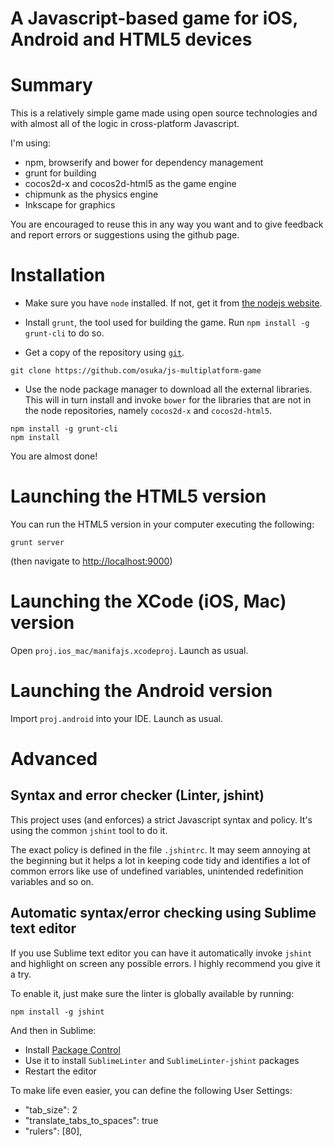 # A Javascript-based game for iOS, Android and HTML5 devices

# Summary

This is a relatively simple game made using open source technologies
and with almost all of the logic in cross-platform Javascript.

I'm using:

* npm, browserify and bower for dependency management
* grunt for building
* cocos2d-x and cocos2d-html5 as the game engine
* chipmunk as the physics engine
* Inkscape for graphics

You are encouraged to reuse this in any way you want and to give
feedback and report errors or suggestions using the github page.

# Installation

* Make sure you have `node` installed. If not, get it from [the nodejs website](http://nodejs.org/).
* Install `grunt`, the tool used for building the game. Run `npm install -g grunt-cli` to do so.

* Get a copy of the repository using [`git`](http://git-scm.com/).

```
git clone https://github.com/osuka/js-multiplatform-game
```

* Use the node package manager to download all the external libraries.
This will in turn install and invoke `bower` for the libraries that are not in the node repositories,
namely `cocos2d-x` and `cocos2d-html5`.

```
npm install -g grunt-cli
npm install
```

You are almost done!

# Launching the HTML5 version

You can run the HTML5 version in your computer executing the following:

```
grunt server
```
(then navigate to [http://localhost:9000](http://localhost:9000))


# Launching the XCode (iOS, Mac) version

Open `proj.ios_mac/manifajs.xcodeproj`. Launch as usual.

# Launching the Android version

Import `proj.android` into your IDE. Launch as usual.


# Advanced

## Syntax and error checker (Linter, jshint)

This project uses (and enforces) a strict Javascript syntax and policy. It's
using the common `jshint` tool to do it.

The exact policy is defined in the file `.jshintrc`. It may seem annoying at the
beginning but it helps a lot in keeping code tidy and identifies a lot of
common errors like use of undefined variables, unintended redefinition variables
and so on.

## Automatic syntax/error checking using Sublime text editor

If you use Sublime text editor you can have it automatically invoke `jshint` and
highlight on screen any possible errors. I highly recommend you give it a try.

To enable it, just make sure the linter is globally available by running:

```
npm install -g jshint
```

And then in Sublime:

* Install [Package Control](https://sublime.wbond.net/installation)
* Use it to install `SublimeLinter` and `SublimeLinter-jshint` packages
* Restart the editor

To make life even easier, you can define the following User Settings:

* "tab_size": 2
* "translate_tabs_to_spaces": true
* "rulers": [80],

